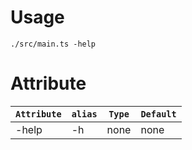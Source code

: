 # Usage

```
./src/main.ts -help
```

# Attribute

| `Attribute` | `alias` | `Type` | `Default` |
| ----------- | ------- | ------ | --------- |
| -help       | -h      | none   | none      |
